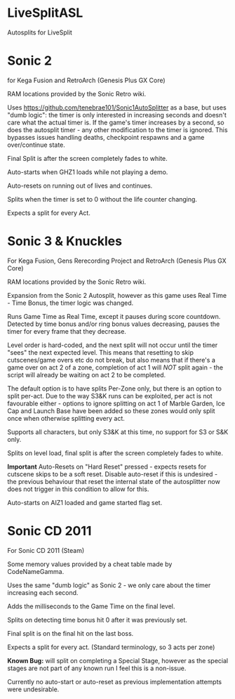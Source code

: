 # LiveSplitASL
Autosplits for LiveSplit

# Sonic 2
for Kega Fusion and RetroArch (Genesis Plus GX Core)

RAM locations provided by the Sonic Retro wiki.

Uses https://github.com/tenebrae101/Sonic1AutoSplitter as a base, but uses "dumb logic": the timer is only interested in increasing seconds and doesn't care what the actual timer is. If the game's timer increases by a second, so does the autosplit timer - any other modification to the timer is ignored. This bypasses issues handling deaths, checkpoint respawns and a game over/continue state.

Final Split is after the screen completely fades to white.

Auto-starts when GHZ1 loads while not playing a demo.

Auto-resets on running out of lives and continues.

Splits when the timer is set to 0 without the life counter changing.

Expects a split for every Act.


# Sonic 3 & Knuckles
For Kega Fusion, Gens Rerecording Project and RetroArch (Genesis Plus GX Core)

RAM locations provided by the Sonic Retro wiki.

Expansion from the Sonic 2 Autosplit, however as this game uses Real Time - Time Bonus, the timer logic was changed.

Runs Game Time as Real Time, except it pauses during score countdown. Detected by time bonus and/or ring bonus values decreasing, pauses the timer for every frame that they decrease.

Level order is hard-coded, and the next split will not occur until the timer "sees" the next expected level. This means that resetting to skip cutscenes/game overs etc do not break, but also means that if there's a game over on act 2 of a zone, completion of act 1 will *NOT* split again - the script will already be waiting on act 2 to be completed.

The default option is to have splits Per-Zone only, but there is an option to split per-act. Due to the way S3&K runs can be exploited, per act is not favourable either - options to ignore splitting on act 1 of Marble Garden, Ice Cap and Launch Base have been added so these zones would only split once when otherwise splitting every act.

Supports all characters, but only S3&K at this time, no support for S3 or S&K only.

Splits on level load, final split is after the screen completely fades to white.

**Important** Auto-Resets on "Hard Reset" pressed - expects resets for cutscene skips to be a soft reset. Disable auto-reset if this is undesired - the previous behaviour that reset the internal state of the autosplitter now does not trigger in this condition to allow for this.

Auto-starts on AIZ1 loaded and game started flag set.


# Sonic CD 2011
For Sonic CD 2011 (Steam)

Some memory values provided by a cheat table made by CodeNameGamma.

Uses the same "dumb logic" as Sonic 2 - we only care about the timer increasing each second.

Adds the milliseconds to the Game Time on the final level.

Splits on detecting time bonus hit 0 after it was previously set.

Final split is on the final hit on the last boss.

Expects a split for every act. (Standard terminology, so 3 acts per zone)

**Known Bug:** will split on completing a Special Stage, however as the special stages are not part of any known run I feel this is a non-issue.

Currently no auto-start or auto-reset as previous implementation attempts were undesirable.
